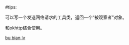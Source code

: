 #tips:

可以写一个发送网络请求的工具类，返回一个“被观察者”对象。

和okhttp结合使用。


[bu bian lv](http://blog.csdn.net/elloop/article/details/50564858)